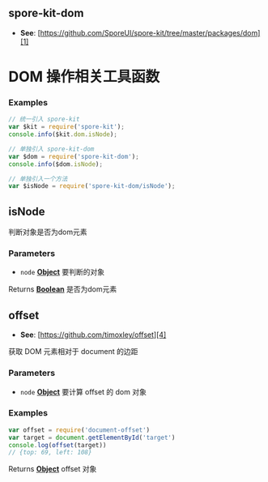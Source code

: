 <!-- Generated by documentation.js. Update this documentation by updating the source code. -->

## spore-kit-dom

*   **See**: [https://github.com/SporeUI/spore-kit/tree/master/packages/dom][1]

# DOM 操作相关工具函数

### Examples

```javascript
// 统一引入 spore-kit
var $kit = require('spore-kit');
console.info($kit.dom.isNode);

// 单独引入 spore-kit-dom
var $dom = require('spore-kit-dom');
console.info($dom.isNode);

// 单独引入一个方法
var $isNode = require('spore-kit-dom/isNode');
```

## isNode

判断对象是否为dom元素

### Parameters

*   `node` **[Object][2]** 要判断的对象

Returns **[Boolean][3]** 是否为dom元素

## offset

*   **See**: [https://github.com/timoxley/offset][4]

获取 DOM 元素相对于 document 的边距

### Parameters

*   `node` **[Object][2]** 要计算 offset 的 dom 对象

### Examples

```javascript
var offset = require('document-offset')
var target = document.getElementById('target')
console.log(offset(target))
// {top: 69, left: 108}
```

Returns **[Object][2]** offset 对象

[1]: https://github.com/SporeUI/spore-kit/tree/master/packages/dom

[2]: https://developer.mozilla.org/docs/Web/JavaScript/Reference/Global_Objects/Object

[3]: https://developer.mozilla.org/docs/Web/JavaScript/Reference/Global_Objects/Boolean

[4]: https://github.com/timoxley/offset
